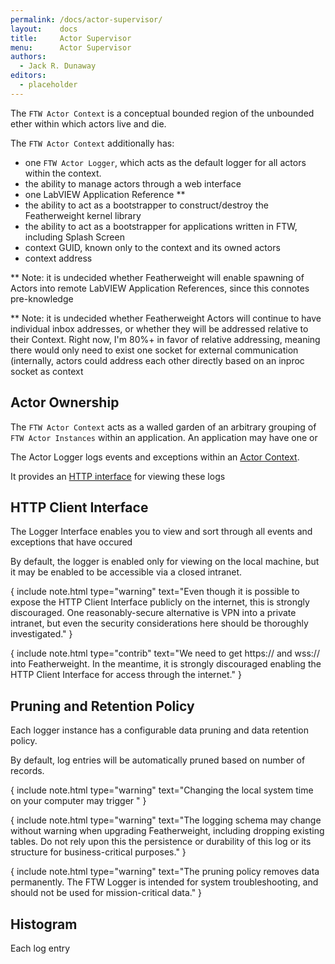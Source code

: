 ```yaml
---
permalink: /docs/actor-supervisor/
layout:    docs
title:     Actor Supervisor
menu:      Actor Supervisor
authors:
  - Jack R. Dunaway
editors:
  - placeholder
---
```


The `FTW Actor Context` is a conceptual bounded region
of the unbounded ether within which actors live and die.

The `FTW Actor Context` additionally has:

* one `FTW Actor Logger`, which acts as the default logger for
  all actors within the context.
* the ability to manage actors through a web interface
* one LabVIEW Application Reference **
* the ability to act as a bootstrapper to construct/destroy the Featherweight kernel library
* the ability to act as a bootstrapper for applications written in FTW, including Splash Screen
* context GUID, known only to the context and its owned actors
* context address


** Note: it is undecided whether Featherweight will enable spawning
of Actors into remote LabVIEW Application References, since this connotes
pre-knowledge

** Note: it is undecided whether Featherweight Actors will continue to have individual inbox addresses, or whether they will be addressed relative to their Context. Right now, I'm 80%+ in favor of relative addressing, meaning there would only need to exist one socket for external communication (internally, actors could address each other directly based on an inproc socket as context


## Actor Ownership

The `FTW Actor Context` acts as a walled garden of an arbitrary
grouping of `FTW Actor Instances` within an application. An application
may have one or

The Actor Logger logs events and exceptions within
an [Actor Context](/docs/ftw-actor-context/).

It provides an [HTTP interface](#http-client-interface)
for viewing these logs


## HTTP Client Interface

The Logger Interface enables you to view and sort through
all events and exceptions that have occured

By default, the logger is enabled only for viewing
on the local machine, but it may be enabled to be accessible
via a closed intranet.

{ include note.html type="warning" text="Even though it is possible to expose the HTTP Client Interface publicly on the internet, this is strongly discouraged. One reasonably-secure alternative is VPN into a private intranet, but even the security considerations here should be thoroughly investigated." }

{ include note.html type="contrib" text="We need to get https:// and wss:// into Featherweight. In the meantime, it is strongly discouraged enabling the HTTP Client Interface for access through the internet." }


## Pruning and Retention Policy

Each logger instance has a configurable data pruning and
data retention policy.

By default, log entries will be automatically pruned based
on number of records.


{ include note.html type="warning" text="Changing the local system time on your computer may trigger " }

{ include note.html type="warning" text="The logging schema may change without warning when upgrading Featherweight, including dropping existing tables. Do not rely upon this the persistence or durability of this log or its structure for business-critical purposes." }

{ include note.html type="warning" text="The pruning policy removes data permanently. The FTW Logger is intended for system troubleshooting, and should not be used for mission-critical data." }

## Histogram

Each log entry
